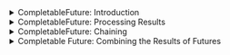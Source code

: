 <details>
<summary>CompletableFuture: Introduction</summary>

Discussion of the newly added `CompletableFuture` interface.

The following topics are covered:
- Introduction to the `CompletableFuture` interface
- Limitations of the `Future` interface
- Creating a `CompletableFuture`
- Asynchronous computation using `runAsync()`
- Asynchronous computation using `supplyAsync()`

### Introduction to `CompletableFuture` interface

A `CompletableFuture` is a class in Java that belongs to the `java.util.concurrent` package.

It is used for asynchronous computation. The code is executed as a non-blocking call in a separate thread, and the result is made available when it is ready.

By doing this, the main thread does not block/wait for the completion of the task, and it can execute other tasks in parallel.

The `CompletableFuture` class implements the `CompletionStage` and `Future` interface. The `CompletionStage` is a promise. It promises that the computation eventually will be done.

Before Java 8, the `Future` interface, which was added in Java 1.5, was available for asynchronous computation. The limitation of the `Future` interface is that it does not have any methods to combine these computations or handle errors. We will address more limitations of the `Future` interface in the next section.

`CompletableFuture` has lots of different methods for composing, combining, & executing asynchronous computation steps, & handling errors.

### Limitations of the `Future` interface

The `Future` interface provides an `isDone()` method to check if computation is done, the `get()` method to get the result of computation, and the `cancel()` method to cancel the computation.

However, there are some limitations of the `Future` interface, which we will discuss here:
1. We cannot perform further action on a `Future`'s result without blocking. We have a `get()` method, which blocks until the computation is complete.
2. `Future` chaining is not possible. If you want to execute one `Future` and then trigger another `Future` once the first one is complete, this is not possible.
3. We cannot combine multiple `Future`s together. If we want to run five different `Future`s in parallel and then combine their result then this is not possible.
4. `Future` does not have any exception handling mechanism.

Looking at all these limitations, Java 8 introduced the `CompletableFuture`.

### Creating a `CompletableFuture`

We can easily create a `CompletableFuture` using the no-arg constructor and provide it to some `Thread`. The problem is that if that `Thread` calls the `get()` method on our `CompletableFuture` object, it blocks until the computation is complete. We can complete the `CompletableFuture` using the `complete()` method.

Here is an example. In the below example, we have a method that returns a `CompletableFuture` of the square of a number.

```java
public Future<String> getSquareAsynchronously(int num) throws InterruptedException {
    CompletableFuture<Integer> completableFuture = new CompletableFuture<>();

    Executors.newCachedThreadPool().submit(() -> {
        Thread.sleep(500);
        // The complete() call will complete this CompetableFuture. 
        completableFuture.complete(num * num);
        return null;
    });

    return completableFuture;
}
```

If we are sure about the result of the computation, we can use the static `completedFuture()` method with an argument that represents a result of this computation.

The `get()` method of the `Future` will never block.

```java
import java.util.concurrent.CompletableFuture;

public class CompletableFutureDemo {
    public static void main(String[] args) {
        CompletableFuture<String> completableFuture = CompletableFuture.completedFuture("Hello World");
        try {
            System.out.println(completableFuture.get());
        } catch (Exception e) {
            e.printStackTrace();
        }
    }
}
```

#### Output

```
Hello World
```

### Asynchronous computation using `runAsync()`

The `runAsync()` is a static method that runs some background tasks asynchronously and returns a `CompletableFuture<Void>`. This method takes a `Runnable` as a parameter.

This method is particularly useful if we just need to run some code in parallel but do not want any result in return.

In the below example, we will run a task using `runAsync()`. This will start running the code in a parallel thread.

Then, we immediately print a statement.

After that, we will call the `get()` method on our `Future` object. This will block the main thread.

Once our parallel thread completes its execution, the main thread will continue.

```java
import java.util.concurrent.*;

public class CompletableFutureDemo {
    public static void main(String[] args) {
        // Passing a runnable to runAsync() method. 
        CompletableFuture<Void> future = CompletableFuture.runAsync(() -> {
            try {
                TimeUnit.SECONDS.sleep(5);
            } catch (InterruptedException e) {
                throw new IllegalStateException(e);
            }
            System.out.println("Doing some processing " + Thread.currentThread().getName());
        });

        System.out.println("This will print immediately " + Thread.currentThread().getName());

        try {
            future.get();
        } catch (InterruptedException e) {
            e.printStackTrace();
        } catch (ExecutionException e) {
            e.printStackTrace();
        }

        System.out.println("This will print after 5 seconds " + Thread.currentThread().getName());
    }
}
```

#### Output

```
This will print immediately main
Doing some processing ForkJoinPool.commonPool-worker-1
This will print after 5 seconds main
```

In the previous example, we are providing only the `Runnable` object to the `runAsync()` method.

By default, asynchronous execution uses `ForkJoinPool.commonPool()`, which uses daemon threads to execute the `Runnable` task.

However, if we want, we can provide our own `Executor` to the `runAsync()` method as well. Here is the code for it.

```java
import java.util.concurrent.*;

public class CompletableFutureDemo {
    public static void main(String[] args) {
        ExecutorService pool = Executors.newFixedThreadPool(5);

        // Passing a runnable and executor as parameter to runAsync() method.
        CompletableFuture<Void> future = CompletableFuture.runAsync(() -> {
            try {
                TimeUnit.SECONDS.sleep(5);
            } catch (InterruptedException e) {
                throw new IllegalStateException(e);
            }
            System.out.println("Doing some processing");
        }, pool);

        System.out.println("This will print immediately");

        try {
            future.get();
        } catch (InterruptedException | ExecutionException e) {
            e.printStackTrace();
        }

        System.out.println("This will print after 5 seconds");
    }
}
```

#### Output

```
This will print immediately
Doing some processing
This will print after 5 seconds
```

### Asynchronous computation using `supplyAsync()`

If we need to get the result of the computation, we should use `supplyAsync()`. It takes a `Supplier<T>` as input and returns `CompletableFuture<T>` where `T` is the type of the value obtained by calling the given supplier.

```java
import java.util.concurrent.*;

public class CompletableFutureDemo {
    public static void main(String[] args) {
        CompletableFuture<String> future = CompletableFuture.supplyAsync(() -> {
            try {
                TimeUnit.SECONDS.sleep(5);
            } catch (InterruptedException e) {
                throw new IllegalStateException(e);
            }
            return "Hello World";
        });

        System.out.println("This will print immediately");

        try {
            System.out.println(future.get());
        } catch (InterruptedException | ExecutionException e) {
            e.printStackTrace();
        }

        System.out.println("This will print after 5 seconds");
    }
}
```

#### Output

```
This will print immediately
Hello World
This will print after 5 seconds
```

There is an overloaded version of `supplyAsync()` method as well. It takes a `Supplier<T>` and an `Executor` as input.

Below is an example.

```java
import java.util.concurrent.*;

public class CompletableFutureDemo {
    public static void main(String[] args) {
        ExecutorService pool = Executors.newFixedThreadPool(5);

        /*
        Passing a Runnable and ExecutorService as parameters to runAsync() method.
        The static method call Executors.newFixedThreadPool(5) could also be passed as the Executor argument, but as a
        consequence the thread pool would not be able to `shutdown()` and the application would not terminate properly.
        */
        CompletableFuture<Void> future = CompletableFuture.supplyAsync(() -> {
            try {
                TimeUnit.SECONDS.sleep(5);
            } catch (InterruptedException e) {
                throw new IllegalStateException(e);
            }
            System.out.println("Doing some processing");
        }, pool);

        System.out.println("This will print immediately");

        try {
            future.get();
        } catch (InterruptedException | ExecutionException e) {
            e.printStackTrace();
        }

        System.out.println("This will print after 5 seconds");
        pool.shutdown();
    }
}
```

#### Output

```
This will print immediately
Hello World
This will print after 5 seconds
```

</details>


<details>
<summary>CompletableFuture: Processing Results</summary>

Discussion of how to process the result of a `CompletableFuture`.

- Processing the result of a `CompletableFuture`
  - `thenApply()`
  - `thenApplyAsync(Function<T, R> function)`
  - `thenApplyAsync(Function<T, R> function, Executor executor)`
  - `thenAccept()`
  - `thenRun()`

In the previous section, we looked at `CompletableFuture`. We discussed how to create a `CompletableFuture` object and how to run tasks asynchronously.

In this section, we will look at how to process the result of a `CompletableFuture`.

### Processing the result of `CompletableFuture`

Suppose we have a `CompletableFuture` and we need to process the result of its execution. Now, the `get()` method of `CompletableFuture` is blocking. This means we need to wait until we get the result of the first task. After getting the result, we can modify the result.

For our system to be truly asynchronous we should be able to attach a callback to the `CompletableFuture`, which should be automatically executed when the `Future` completes. That way, we won't need to wait for the result, and we can write the logic that needs to be executed after the completion of the `Future` inside our callback function.

There are a few ways in which we can do this. We will look at each of them one by one.

### 1) `thenApply()`

The `thenApply()` method accepts a `Function<T, R>` instance as parameter. As we have discussed earlier, the `Function<T, R>` interface takes in a parameter of type `T` and returns a result of type `R`.

The `thenApply()` method uses the `Function<T, R>` instance to process the result and returns a `Future` that holds a value returned by the function, i.e., `CompletableFuture<R>`.

In the below example, we have a `CompletableFuture` that returns an `Integer`. Then, we call the `thenApply()` method to double the result of the `CompletableFuture` and return the final result.

```java
import java.util.concurrent.*;

public class CompletableFutureDemo {
    public static void main(String[] args) {
        // Create a future which returns an integer.
        CompletableFuture<Integer> future = CompletableFuture.supplyAsync(() -> {
            try {
                TimeUnit.SECONDS.sleep(1);
                System.out.println(Thread.currentThread().getName());
            } catch (InterruptedException e) {
                throw new IllegalStateException(e);
            }
            return 50;
        });

        // Calling thenApply() which takes a Function as parameter. 
        // It takes a number as input and returns double of number.
        CompletableFuture<Integer> resultFuture = future.thenApply(num -> {
            System.out.println(Thread.currentThread().getName());
            return num * 2;
        });

        try {
            System.out.println(resultFuture.get());
        } catch (InterruptedException | ExecutionException e) {
            e.printStackTrace();
        }
    }
}
```

#### Output

```
ForkJoinPool.commonPool-worker-1
ForkJoinPool.commonPool-worker-1
100
```

### 2) `thenApplyAsync(Function<T, R> function)`

If you look at the output of the above example closely, you will observe that the same thread executes the code in `supplyAsync()` and `thenApply()`. Moreover, if `supplyAsync()` completes very fast then `thenApply()` executes in the main thread.

To achieve actual asynchronous behavior, all the operations should be executed by a different thread. We can achieve this by using the `thenApplyAsync()` method.

This method executes the code in a common thread created by `ForkJoinPool`.

Below is an example of this.

```java
import java.util.concurrent.*;

public class CompletableFutureDemo {
    public static void main(String[] args) {
        // Create a future which returns an integer.
        CompletableFuture<Integer> future = CompletableFuture.supplyAsync(() -> {
            try {
                TimeUnit.SECONDS.sleep(1);
                System.out.println(Thread.currentThread().getName());
            } catch (InterruptedException e) {
                throw new IllegalStateException(e);
            }
            return 50;
        });
    
        // Calling thenApplyAsync() which takes a Function as parameter. 
        // It takes a number as input and returns double of number.
        CompletableFuture<Integer> resultFuture = future.thenApplyAsync(num -> {
            System.out.println(Thread.currentThread().getName());
            return num * 2;
        });
    
        try {
            System.out.println(resultFuture.get());
        } catch (InterruptedException | ExecutionException e) {
            e.printStackTrace();
        }
    }
}
```

#### Output

```
ForkJoinPool.commonPool-worker-1
ForkJoinPool.commonPool-worker-1
100
```

### 3) `thenApplyAsync(Function<T, R> function, Executor executor)`

There is one overloaded version of `thenApplyAsync()` as well. It takes a `Function<T,R>` and an `Executor` as input. By using this method, we get full control over our asynchronous processing flow.

Below is the example for the same.

```java
import java.util.concurrent.*;

public class CompletableFutureDemo {
    public static void main(String[] args) {
        ExecutorService pool = Executors.newFixedThreadPool(5);
    
        // Create a future which returns an integer.
        CompletableFuture<Integer> future = CompletableFuture.supplyAsync(() -> {
            try {
                TimeUnit.SECONDS.sleep(1);
                System.out.println(Thread.currentThread().getName());
            } catch (InterruptedException e) {
                throw new IllegalStateException(e);
            }
            return 50;
        });
    
        // Calling thenApplyAsync() which takes a Function as parameter. 
        // It takes a number as input and returns double of number.
        CompletableFuture<Integer> resultFuture = future.thenApplyAsync(num -> {
            System.out.println(Thread.currentThread().getName());
            return num * 2;
        }, pool);
    
        try {
            System.out.println(resultFuture.get());
        } catch (InterruptedException | ExecutionException e) {
            e.printStackTrace();
        }
        pool.shutdown();
    }
}
```

#### Output

```
ForkJoinPool.commonPool-worker-1
pool-1-thread-1
100
```

### 4) `thenAccept()`

The `thenAccept()` method is used if we don't want to return anything from our callback function.

This method takes a `Consumer<T>` as a parameter and returns a `CompletableFuture<Void>`.

```java
import java.util.concurrent.*;

public class CompletableFutureDemo {
    public static void main(String[] args) {
        // Create a future which returns an integer.
        CompletableFuture<Integer> future = CompletableFuture.supplyAsync(() -> {
            try {
                TimeUnit.SECONDS.sleep(1);
                System.out.println(Thread.currentThread().getName());
            } catch (InterruptedException e) {
                throw new IllegalStateException(e);
            }
            return 50;
        });

        // Calling thenAccept() which takes a Function as parameter. 
        // It takes a number as input and returns double of number.
        future.thenAccept(num -> {
            System.out.println(Thread.currentThread().getName());
            System.out.println("The value is " +  num);
        });
    }
}
```

#### Output

```

```

### 5) `thenRun()`

The `thenRun()` method is also used if we don't want to return anything from our callback function.

This method takes a `Runnable` as a parameter and returns a `CompletableFuture`.

The difference between `thenAccept()` and `thenRun()` is that the `thenAccept()` method has access to the result of the `CompletableFuture` on which it is attached. Whereas `thenRun()` doesn't even have access to the `Future`'s result.

```java
import java.util.concurrent.*;

public class CompletableFutureDemo {
    public static void main(String[] args) {
        // Create a future which returns an integer.
        CompletableFuture<Integer> future = CompletableFuture.supplyAsync(() -> {
            try {
                TimeUnit.SECONDS.sleep(1);
                System.out.println(Thread.currentThread().getName());
            } catch (InterruptedException e) {
                throw new IllegalStateException(e);
            }
            return 50;
        });

        // Calling thenApply() which takes a Function as parameter. 
        // It takes a number as input and returns double of number.
        future.thenRun(() -> {
            System.out.println(Thread.currentThread().getName());
            System.out.println("Hello");
        });
    }
}
```

#### Output

```

```

---

The next section discusses how to chain `CompletableFuture`s.

</details>


<details>
<summary>CompletableFuture: Chaining</summary>

Discussion of how to chain `CompletableFuture`s.

The following topics are covered:
- `thenCompose()`
- `thenCombine()`

Until now, we have looked at how to create a `CompletableFuture` and how to add callbacks.

One more interesting thing that we can do is combine `CompletableFuture` instances in a chain of computation steps. Suppose we want to get some data from a service and save it to the database. We can write two `CompletableFuture` instances and chain them together. The first instance will complete and share its result to the second instance.

There are two methods which help us achieve this. The first one is `thenCompose()`, and the second one is `thenCombine()`. We will look at each one of them below.

### 1) `thenCompose()`

```java
import java.util.concurrent.*;

public class CompletableFutureDemo {
    public static void main(String[] args) {
        // Create a future which returns an integer.
        CompletableFuture<Integer> future = CompletableFuture.supplyAsync(() -> {
            try {
                TimeUnit.SECONDS.sleep(1);
                System.out.println(Thread.currentThread().getName());
            } catch (InterruptedException e) {
                throw new IllegalStateException(e);
            }
            return 50;
        });
    
        // Calling thenCompose() which takes a Function as parameter. 
        // It takes a number as input and returns a CompletableFuture of double of number.
        CompletableFuture<Integer> resultFuture = future.thenCompose(
            num -> CompletableFuture.supplyAsync(() -> num * 2)
        );
    
        try {
            System.out.println(resultFuture.get());
        } catch (InterruptedException | ExecutionException e) {
            e.printStackTrace();
        }
    }
}
```

#### Output

```
ForkJoinPool.commonPool-worker-1
100
```

### 2) `thenCombine()`

In the previous example, we used `thenCompose()` which takes the output of a `Supplier` as a parameter. However, if we want to execute two independent `Futures` and do something with their results, we can use the `thenCombine()` method.

It accepts a `Future` and a `BiFunction` to process both results.

We will look at the same example that we looked at for `thenCompose()` but this time, we will use `thenCombine()`.

The callback function passed to `thenCombine()` will be called when both the futures are executed.

```java
import java.util.concurrent.*;

public class CompletableFutureDemo {
    public static void main(String[] args) {
        // Create a future which returns an integer.
        CompletableFuture<Integer> future = CompletableFuture.supplyAsync(() -> {
            try {
                TimeUnit.SECONDS.sleep(1);
                System.out.println(Thread.currentThread().getName());
            } catch (InterruptedException e) {
                throw new IllegalStateException(e);
            }
            return 50;
        });
    
        // Calling thenCombine() which takes a Function as parameter. 
        // It takes a number (num1) as input and returns a CompletableFuture of the sum of num1 and num2.
        CompletableFuture<Integer> resultFuture = future.thenCombine(
            CompletableFuture.supplyAsync(() -> 20), (num1, num2) -> num1 + num2);  // 50 + 20 = 70
    
        try {
            System.out.println(resultFuture.get());
        } catch (InterruptedException | ExecutionException e) {
            e.printStackTrace();
        }
    }
}
```

#### Output

```
70
```

---

The next section discusses how to combine the results of an arbitrary number of futures together.

</details>


<details>
<summary>Completable Future: Combining the Results of Futures</summary>



</details>